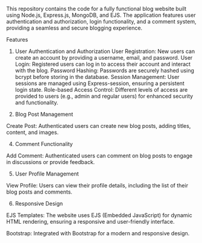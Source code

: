 
This repository contains the code for a fully functional blog website built using Node.js, Express.js, MongoDB, and EJS. The application features user authentication and authorization, login functionality, and a comment system, providing a seamless and secure blogging experience.

Features
1. User Authentication and Authorization
User Registration: New users can create an account by providing a username, email, and password.
User Login: Registered users can log in to access their account and interact with the blog.
Password Hashing: Passwords are securely hashed using bcrypt before storing in the database.
Session Management: User sessions are managed using Express-session, ensuring a persistent login state.
Role-based Access Control: Different levels of access are provided to users (e.g., admin and regular users) for enhanced security and functionality.

3. Blog Post Management
   
Create Post: Authenticated users can create new blog posts, adding titles, content, and images.


4. Comment Functionality
   
Add Comment: Authenticated users can comment on blog posts to engage in discussions or provide feedback.

5. User Profile Management
   
View Profile: Users can view their profile details, including the list of their blog posts and comments.


6. Responsive Design
   
EJS Templates: The website uses EJS (Embedded JavaScript) for dynamic HTML rendering, ensuring a responsive and user-friendly interface.

Bootstrap: Integrated with Bootstrap for a modern and responsive design.
